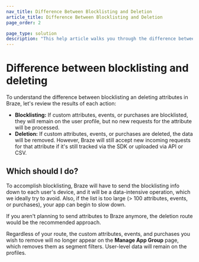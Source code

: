 ```yaml
---
nav_title: Difference Between Blocklisting and Deletion
article_title: Difference Between Blocklisting and Deletion
page_order: 2

page_type: solution
description: "This help article walks you through the difference between attribute blocklisting and deletion."
---
```


# Difference between blocklisting and deleting

To understand the difference between blocklisting an deleting attributes in Braze, let's review the results of each action:

- **Blocklisting:** If custom attributes, events, or purchases are blocklisted, they will remain on the user profile, but no new requests for the attribute will be processed.
- **Deletion:** If custom attributes, events, or purchases are deleted, the data will be removed. However, Braze will still accept new incoming requests for that attribute if it's still tracked via the SDK or uploaded via API or CSV.

## Which should I do?

To accomplish blocklisting, Braze will have to send the blocklisting info down to each user's device, and it will be a data-intensive operation, which we ideally try to avoid. Also, if the list is too large (> 100 attributes, events, or purchases), your app can begin to slow down. 

If you aren't planning to send attributes to Braze anymore, the deletion route would be the recommended approach.

Regardless of your route, the custom attributes, events, and purchases you wish to remove will no longer appear on the **Manage App Group** page, which removes them as segment filters. User-level data will remain on the profiles. 